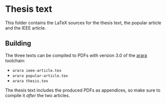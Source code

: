 # Thesis text

This folder contains the LaTeX sources for the thesis text, the popular article and the IEEE article.

## Building

The three texts can be compiled to PDFs with version 3.0 of the [arara](https://github.com/cereda/arara) toolchain:

* `arara ieee-article.tex`
* `arara popular-article.tex`
* `arara thesis.tex`

The thesis text includes the produced PDFs as appendices, so make sure to compile it *after* the two articles.
